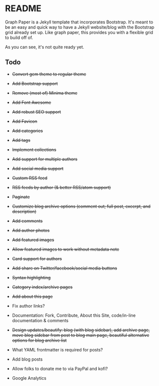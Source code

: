 # README

Graph Paper is a Jekyll template that incorporates Bootstrap. It's meant to be an easy and quick way to have a Jekyll website/blog with the Bootstrap grid already set up. Like graph paper, this provides you with a flexible grid to build off of.

As you can see, it's not quite ready yet.

## Todo

* ~~Convert gem theme to regular theme~~
* ~~Add Bootstrap support~~
* ~~Remove (most of) Minima theme~~
* ~~Add Font Awesome~~
* ~~Add robust SEO support~~
* ~~Add Favicon~~
* ~~Add categories~~
* ~~Add tags~~
* ~~Implement collections~~
* ~~Add support for multiple authors~~
* ~~Add social media support~~
* ~~Custom RSS feed~~
* ~~RSS feeds by author (& better RSS/atom support)~~
* ~~Paginate~~
* ~~Customize blog archive options (comment out; full post, excerpt, and description)~~
* ~~Add comments~~
* ~~Add author photos~~
* ~~Add featured images~~
* ~~Allow featured images to work without metadata note~~
* ~~Card support for authors~~
* ~~Add share on Twitter/facebook/social media buttons~~
* ~~Syntax highlighting~~
* ~~Category index/archive pages~~
* ~~Add about this page~~

* Fix author links?

* Documentation: Fork, Contribute, About this Site, code/in-line documentation & comments
* ~~Design updates/beautify: blog (with blog sidebar), add archive page, move blog sidebar from post to blog main page, beautiful alternative options for blog archive list~~
* What YAML frontmatter is required for posts?
* Add blog posts
* Allow folks to donate me to via PayPal and kofi?
* Google Analytics
